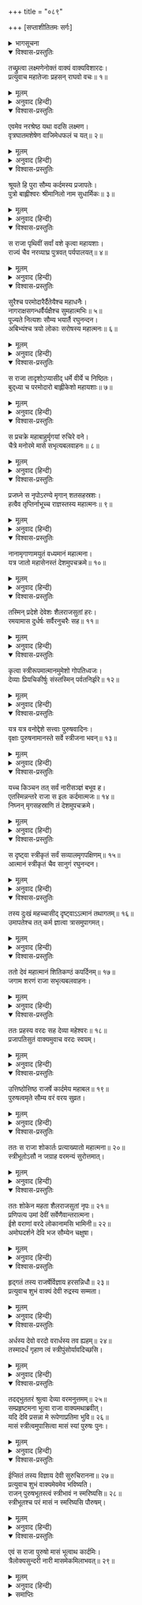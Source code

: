 +++
title = "०८९"

+++
[सप्ताशीतितमः सर्गः]



<details><summary>भागसूचना</summary>

87. श्रीरामका लक्ष्मणको राजा इलकी कथा सुनाना—इलको एक-एक मासतक स्त्रीत्व और पुरुषत्वकी प्राप्ति
</details>

<details open><summary>विश्वास-प्रस्तुतिः</summary>

तच्छ्रुत्वा लक्ष्मणेनोक्तं वाक्यं वाक्यविशारदः।  
प्रत्युवाच महातेजाः प्रहसन् राघवो वचः॥ १॥
</details>

<details><summary>मूलम्</summary>

तच्छ्रुत्वा लक्ष्मणेनोक्तं वाक्यं वाक्यविशारदः।  
प्रत्युवाच महातेजाः प्रहसन् राघवो वचः॥ १॥
</details>

<details><summary>अनुवाद (हिन्दी)</summary>

लक्ष्मणकी कही हुई यह बात सुनकर बातचीतकी कलामें निपुण महातेजस्वी श्रीरघुनाथजी हँसते हुए बोले—॥ १॥
</details>

<details open><summary>विश्वास-प्रस्तुतिः</summary>

एवमेव नरश्रेष्ठ यथा वदसि लक्ष्मण।  
वृत्रघातमशेषेण वाजिमेधफलं च यत्॥ २॥
</details>

<details><summary>मूलम्</summary>

एवमेव नरश्रेष्ठ यथा वदसि लक्ष्मण।  
वृत्रघातमशेषेण वाजिमेधफलं च यत्॥ २॥
</details>

<details><summary>अनुवाद (हिन्दी)</summary>

‘नरश्रेष्ठ लक्ष्मण! वृत्रासुरका सारा प्रसंग और अश्वमेध-यज्ञका जो फल तुमने जैसा बताया है, वह सब उसी रूपमें ठीक है॥ २॥
</details>

<details open><summary>विश्वास-प्रस्तुतिः</summary>

श्रूयते हि पुरा सौम्य कर्दमस्य प्रजापतेः।  
पुत्रो बाह्लीश्वरः श्रीमानिलो नाम सुधार्मिकः॥ ३॥
</details>

<details><summary>मूलम्</summary>

श्रूयते हि पुरा सौम्य कर्दमस्य प्रजापतेः।  
पुत्रो बाह्लीश्वरः श्रीमानिलो नाम सुधार्मिकः॥ ३॥
</details>

<details><summary>अनुवाद (हिन्दी)</summary>

‘सौम्य! सुना जाता है कि पूर्वकालमें प्रजापति कर्दमके पुत्र श्रीमान् इल बाह्लिकदेशके राजा थे। वे बड़े धर्मात्मा नरेश थे॥ ३॥
</details>

<details open><summary>विश्वास-प्रस्तुतिः</summary>

स राजा पृथिवीं सर्वां वशे कृत्वा महायशाः।  
राज्यं चैव नरव्याघ्र पुत्रवत् पर्यपालयत्॥ ४॥
</details>

<details><summary>मूलम्</summary>

स राजा पृथिवीं सर्वां वशे कृत्वा महायशाः।  
राज्यं चैव नरव्याघ्र पुत्रवत् पर्यपालयत्॥ ४॥
</details>

<details><summary>अनुवाद (हिन्दी)</summary>

‘पुरुषसिंह! वे महायशस्वी भूपाल सारी पृथ्वीको वशमें करके अपने राज्यकी प्रजाका पुत्रकी भाँति पालन करते थे॥ ४॥
</details>

<details open><summary>विश्वास-प्रस्तुतिः</summary>

सुरैश्च परमोदारैर्दैतेयैश्च महाधनैः।  
नागराक्षसगन्धर्वैर्यक्षैश्च सुमहात्मभिः॥ ५॥  
पूज्यते नित्यशः सौम्य भयार्तै रघुनन्दन।  
अबिभ्यंश्च त्रयो लोकाः सरोषस्य महात्मनः॥ ६॥
</details>

<details><summary>मूलम्</summary>

सुरैश्च परमोदारैर्दैतेयैश्च महाधनैः।  
नागराक्षसगन्धर्वैर्यक्षैश्च सुमहात्मभिः॥ ५॥  
पूज्यते नित्यशः सौम्य भयार्तै रघुनन्दन।  
अबिभ्यंश्च त्रयो लोकाः सरोषस्य महात्मनः॥ ६॥
</details>

<details><summary>अनुवाद (हिन्दी)</summary>

‘सौम्य! रघुनन्दन! परम उदार देवता, महाधनी दैत्य तथा नाग, राक्षस, गन्धर्व और महामनस्वी यक्ष—ये सब भयभीत होकर सदा राजा इलकी स्तुति-पूजा करते थे तथा उन महामना नरेशके रुष्ट हो जानेपर तीनों लोकोंके प्राणी भयसे थर्रा उठते थे॥ ५-६॥
</details>

<details open><summary>विश्वास-प्रस्तुतिः</summary>

स राजा तादृशोऽप्यासीद् धर्मे वीर्ये च निष्ठितः।  
बुद‍्ध्या च परमोदारो बाह्लीकेशो महायशाः॥ ७॥
</details>

<details><summary>मूलम्</summary>

स राजा तादृशोऽप्यासीद् धर्मे वीर्ये च निष्ठितः।  
बुद‍्ध्या च परमोदारो बाह्लीकेशो महायशाः॥ ७॥
</details>

<details><summary>अनुवाद (हिन्दी)</summary>

‘ऐसे प्रभावशाली होनेपर भी बाह्लीक देशके स्वामी महायशस्वी परम उदार राजा इल धर्म और पराक्रममें दृढ़तापूर्वक स्थित रहते थे और उनकी बुद्धि भी स्थिर थी॥ ७॥
</details>

<details open><summary>विश्वास-प्रस्तुतिः</summary>

स प्रचक्रे महाबाहुर्मृगयां रुचिरे वने।  
चैत्रे मनोरमे मासे सभृत्यबलवाहनः॥ ८॥
</details>

<details><summary>मूलम्</summary>

स प्रचक्रे महाबाहुर्मृगयां रुचिरे वने।  
चैत्रे मनोरमे मासे सभृत्यबलवाहनः॥ ८॥
</details>

<details><summary>अनुवाद (हिन्दी)</summary>

‘एक समयकी बात है सेवक, सेना और सवारियोंसहित उन महाबाहु नरेशने मनोरम चैत्रमासमें एक सुन्दर वनके भीतर शिकार खेलना आरम्भ किया॥ ८॥
</details>

<details open><summary>विश्वास-प्रस्तुतिः</summary>

प्रजघ्ने स नृपोऽरण्ये मृगान् शतसहस्रशः।  
हत्वैव तृप्तिर्नाभूच्च राज्ञस्तस्य महात्मनः॥ ९॥
</details>

<details><summary>मूलम्</summary>

प्रजघ्ने स नृपोऽरण्ये मृगान् शतसहस्रशः।  
हत्वैव तृप्तिर्नाभूच्च राज्ञस्तस्य महात्मनः॥ ९॥
</details>

<details><summary>अनुवाद (हिन्दी)</summary>

‘राजाने उस वनमें सैकड़ों-हजारों हिंसक जन्तुओंका वध किया, किंतु इतने ही जन्तुओंका वध करके उन महामनस्वी नरेशको तृप्ति नहीं हुई॥ ९॥
</details>

<details open><summary>विश्वास-प्रस्तुतिः</summary>

नानामृगाणामयुतं वध्यमानं महात्मना।  
यत्र जातो महासेनस्तं देशमुपचक्रमे॥ १०॥
</details>

<details><summary>मूलम्</summary>

नानामृगाणामयुतं वध्यमानं महात्मना।  
यत्र जातो महासेनस्तं देशमुपचक्रमे॥ १०॥
</details>

<details><summary>अनुवाद (हिन्दी)</summary>

‘फिर उन महामना इलके हाथसे नाना प्रकारके दस हजार हिंसक पशु मारे गये। तत्पश्चात् वे उस प्रदेशमें गये, जहाँ महासेन (स्वामी कार्तिकेय)-का जन्म हुआ था॥ १०॥
</details>

<details open><summary>विश्वास-प्रस्तुतिः</summary>

तस्मिन् प्रदेशे देवेशः शैलराजसुतां हरः।  
रमयामास दुर्धर्षः सर्वैरनुचरैः सह॥ ११॥
</details>

<details><summary>मूलम्</summary>

तस्मिन् प्रदेशे देवेशः शैलराजसुतां हरः।  
रमयामास दुर्धर्षः सर्वैरनुचरैः सह॥ ११॥
</details>

<details><summary>अनुवाद (हिन्दी)</summary>

‘उस स्थानमें देवताओंके स्वामी दुर्जय देवता भगवान् शिव अपने समस्त सेवकोंके साथ रहकर गिरिराजकुमारी उमाका मनोरञ्जन करते थे॥ ११॥
</details>

<details open><summary>विश्वास-प्रस्तुतिः</summary>

कृत्वा स्त्रीरूपमात्मानमुमेशो गोपतिध्वजः।  
देव्याः प्रियचिकीर्षुः संस्तस्मिन् पर्वतनिर्झरे॥ १२॥
</details>

<details><summary>मूलम्</summary>

कृत्वा स्त्रीरूपमात्मानमुमेशो गोपतिध्वजः।  
देव्याः प्रियचिकीर्षुः संस्तस्मिन् पर्वतनिर्झरे॥ १२॥
</details>

<details><summary>अनुवाद (हिन्दी)</summary>

‘जिनकी ध्वजापर वृषभका चिह्न सुशोभित होता है, वे भगवान् उमावल्लभ अपने-आपको भी स्त्रीरूपमें प्रकट करके देवी पार्वतीका प्रिय करनेकी इच्छासे वहाँके पर्वतीय झरनेके पास उनके साथ विहार करते थे॥ १२॥
</details>

<details open><summary>विश्वास-प्रस्तुतिः</summary>

यत्र यत्र वनोद्देशे सत्त्वाः पुरुषवादिनः।  
वृक्षाः पुरुषनामानस्ते सर्वे स्त्रीजना भवन्॥ १३॥
</details>

<details><summary>मूलम्</summary>

यत्र यत्र वनोद्देशे सत्त्वाः पुरुषवादिनः।  
वृक्षाः पुरुषनामानस्ते सर्वे स्त्रीजना भवन्॥ १३॥
</details>

<details><summary>अनुवाद (हिन्दी)</summary>

‘उस वनके विभिन्न भागोंमें जहाँ-जहाँ पुँलिङ्ग नामधारी जन्तु अथवा वृक्ष थे, वे सब-के-सब स्त्रीलिङ्गमें परिणत हो गये थे॥ १३॥
</details>

<details open><summary>विश्वास-प्रस्तुतिः</summary>

यच्च किञ्चन तत् सर्वं नारीसञ्ज्ञं बभूव ह।  
एतस्मिन्नन्तरे राजा स इलः कर्दमात्मजः॥ १४॥  
निघ्नन् मृगसहस्राणि तं देशमुपचक्रमे।
</details>

<details><summary>मूलम्</summary>

यच्च किञ्चन तत् सर्वं नारीसञ्ज्ञं बभूव ह।  
एतस्मिन्नन्तरे राजा स इलः कर्दमात्मजः॥ १४॥  
निघ्नन् मृगसहस्राणि तं देशमुपचक्रमे।
</details>

<details><summary>अनुवाद (हिन्दी)</summary>

‘वहाँ जो कुछ भी चराचर प्राणियोंका समूह था, वह सब स्त्रीनामधारी हो गया था। इसी समय कर्दमके पुत्र राजा इल सहस्रों हिंसक पशुओंका वध करते हुए उस देशमें आ गये॥ १४ १/२॥
</details>

<details open><summary>विश्वास-प्रस्तुतिः</summary>

स दृष्ट्वा स्त्रीकृतं सर्वं सव्यालमृगपक्षिणम्॥ १५॥  
आत्मानं स्त्रीकृतं चैव सानुगं रघुनन्दन।
</details>

<details><summary>मूलम्</summary>

स दृष्ट्वा स्त्रीकृतं सर्वं सव्यालमृगपक्षिणम्॥ १५॥  
आत्मानं स्त्रीकृतं चैव सानुगं रघुनन्दन।
</details>

<details><summary>अनुवाद (हिन्दी)</summary>

‘वहाँ आकर उन्होंने देखा, सर्प, पशु और पक्षियोंसहित उस वनका सारा प्राणिसमुदाय स्त्रीरूप हो गया है। रघुनन्दन! सेवकोंसहित अपने-आपको भी उन्होंने स्त्रीरूपमें परिणत हुआ देखा॥ १५ १/२॥
</details>

<details open><summary>विश्वास-प्रस्तुतिः</summary>

तस्य दुःखं महच्चासीद् दृष्ट्वाऽऽत्मानं तथागतम्॥ १६॥  
उमापतेश्च तत् कर्म ज्ञात्वा त्रासमुपागमत्।
</details>

<details><summary>मूलम्</summary>

तस्य दुःखं महच्चासीद् दृष्ट्वाऽऽत्मानं तथागतम्॥ १६॥  
उमापतेश्च तत् कर्म ज्ञात्वा त्रासमुपागमत्।
</details>

<details><summary>अनुवाद (हिन्दी)</summary>

‘अपनेको उस अवस्थामें देखकर राजाको बड़ा दुःख हुआ। यह सारा कार्य उमावल्लभ महादेवजीकी इच्छासे हुआ है, ऐसा जानकर वे भयभीत हो उठे॥ १६ १/२॥
</details>

<details open><summary>विश्वास-प्रस्तुतिः</summary>

ततो देवं महात्मानं शितिकण्ठं कपर्दिनम्॥ १७॥  
जगाम शरणं राजा सभृत्यबलवाहनः।
</details>

<details><summary>मूलम्</summary>

ततो देवं महात्मानं शितिकण्ठं कपर्दिनम्॥ १७॥  
जगाम शरणं राजा सभृत्यबलवाहनः।
</details>

<details><summary>अनुवाद (हिन्दी)</summary>

‘तदनन्तर सेवक, सेना और सवारियोंसहित राजा इल जटाजूटधारी महात्मा भगवान् नीलकण्ठकी शरणमें गये’॥ १७ १/२॥
</details>

<details open><summary>विश्वास-प्रस्तुतिः</summary>

ततः प्रहस्य वरदः सह देव्या महेश्वरः॥ १८॥  
प्रजापतिसुतं वाक्यमुवाच वरदः स्वयम्।
</details>

<details><summary>मूलम्</summary>

ततः प्रहस्य वरदः सह देव्या महेश्वरः॥ १८॥  
प्रजापतिसुतं वाक्यमुवाच वरदः स्वयम्।
</details>

<details><summary>अनुवाद (हिन्दी)</summary>

तब पार्वतीदेवीके साथ विराजमान वरदायक देवता महेश्वर हँसकर प्रजापतिपुत्र इलसे स्वयं बोले—॥ १८ १/२॥
</details>

<details open><summary>विश्वास-प्रस्तुतिः</summary>

उत्तिष्ठोत्तिष्ठ राजर्षे कार्दमेय महाबल॥ १९॥  
पुरुषत्वमृते सौम्य वरं वरय सुव्रत।
</details>

<details><summary>मूलम्</summary>

उत्तिष्ठोत्तिष्ठ राजर्षे कार्दमेय महाबल॥ १९॥  
पुरुषत्वमृते सौम्य वरं वरय सुव्रत।
</details>

<details><summary>अनुवाद (हिन्दी)</summary>

‘कर्दमकुमार महाबली राजर्षे! उठो-उठो। उत्तम व्रतका पालन करनेवाले सौम्य नरेश! पुरुषत्व छोड़कर जो चाहो, वह वर माँग लो’॥ १९ १/२॥
</details>

<details open><summary>विश्वास-प्रस्तुतिः</summary>

ततः स राजा शोकार्तः प्रत्याख्यातो महात्मना॥ २०॥  
स्त्रीभूतोऽसौ न जग्राह वरमन्यं सुरोत्तमात्।
</details>

<details><summary>मूलम्</summary>

ततः स राजा शोकार्तः प्रत्याख्यातो महात्मना॥ २०॥  
स्त्रीभूतोऽसौ न जग्राह वरमन्यं सुरोत्तमात्।
</details>

<details><summary>अनुवाद (हिन्दी)</summary>

महात्मा भगवान् शङ्करके इस प्रकार पुरुषत्व देनेसे इनकार कर देनेपर स्त्रीरूप हुए राजा इल शोकसे व्याकुल हो गये। उन्होंने उन सुरश्रेष्ठ महादेवजीसे दूसरा कोई वर नहीं ग्रहण किया॥ २० १/२॥
</details>

<details open><summary>विश्वास-प्रस्तुतिः</summary>

ततः शोकेन महता शैलराजसुतां नृपः॥ २१॥  
प्रणिपत्य उमां देवीं सर्वेणैवान्तरात्मना।  
ईशे वराणां वरदे लोकानामसि भामिनी॥ २२॥  
अमोघदर्शने देवि भज सौम्येन चक्षुषा।
</details>

<details><summary>मूलम्</summary>

ततः शोकेन महता शैलराजसुतां नृपः॥ २१॥  
प्रणिपत्य उमां देवीं सर्वेणैवान्तरात्मना।  
ईशे वराणां वरदे लोकानामसि भामिनी॥ २२॥  
अमोघदर्शने देवि भज सौम्येन चक्षुषा।
</details>

<details><summary>अनुवाद (हिन्दी)</summary>

तदनन्तर महान् शोकसे पीड़ित हो राजाने गिरिराजकुमारी उमादेवीके चरणोंमें सम्पूर्ण हृदयसे प्रणाम करके यह प्रार्थना की—‘सम्पूर्ण वरोंकी अधीश्वरी देवि! आप मानिनी हैं। समस्त लोकोंको वर देनेवाली हैं। देवि! आपका दर्शन कभी निष्फल नहीं होता। अतः आप अपनी सौम्य दृष्टिसे मुझपर अनुग्रह कीजिये’॥
</details>

<details open><summary>विश्वास-प्रस्तुतिः</summary>

हृद‍्गतं तस्य राजर्षेर्विज्ञाय हरसन्निधौ॥ २३॥  
प्रत्युवाच शुभं वाक्यं देवी रुद्रस्य सम्मता।
</details>

<details><summary>मूलम्</summary>

हृद‍्गतं तस्य राजर्षेर्विज्ञाय हरसन्निधौ॥ २३॥  
प्रत्युवाच शुभं वाक्यं देवी रुद्रस्य सम्मता।
</details>

<details><summary>अनुवाद (हिन्दी)</summary>

‘राजर्षि इलके हार्दिक अभिप्रायको जानकर रुद्रप्रिया देवी पार्वतीने महादेवजीके समीप यह शुभ बात कही—॥ २३ १/२॥
</details>

<details open><summary>विश्वास-प्रस्तुतिः</summary>

अर्धस्य देवो वरदो वरार्धस्य तव ह्यहम्॥ २४॥  
तस्मादर्धं गृहाण त्वं स्त्रीपुंसोर्यावदिच्छसि।
</details>

<details><summary>मूलम्</summary>

अर्धस्य देवो वरदो वरार्धस्य तव ह्यहम्॥ २४॥  
तस्मादर्धं गृहाण त्वं स्त्रीपुंसोर्यावदिच्छसि।
</details>

<details><summary>अनुवाद (हिन्दी)</summary>

‘राजन्! तुम पुरुषत्व-प्राप्तिरूप जो वर चाहते हो, उसके आधे भागके दाता तो महादेवजी हैं और आधा वर तुम्हें मैं दे सकती हूँ (अर्थात् तुम्हें सम्पूर्ण जीवनके लिये जो स्त्रीत्व मिल गया है, उसे मैं आधे जीवनके लिये पुरुषत्वमें परिवर्तित कर सकती हूँ)। इसलिये तुम मेरा दिया हुआ आधा वर स्वीकार करो। तुम जितने-जितने कालतक स्त्री और पुरुष रहना चाहो, उसे मेरे सामने कहो’॥ २४ १/२॥
</details>

<details open><summary>विश्वास-प्रस्तुतिः</summary>

तदद्भुततरं श्रुत्वा देव्या वरमनुत्तमम्॥ २५॥  
सम्प्रहृष्टमना भूत्वा राजा वाक्यमथाब्रवीत्।  
यदि देवि प्रसन्ना मे रूपेणाप्रतिमा भुवि॥ २६॥  
मासं स्त्रीत्वमुपासित्वा मासं स्यां पुरुषः पुनः।
</details>

<details><summary>मूलम्</summary>

तदद्भुततरं श्रुत्वा देव्या वरमनुत्तमम्॥ २५॥  
सम्प्रहृष्टमना भूत्वा राजा वाक्यमथाब्रवीत्।  
यदि देवि प्रसन्ना मे रूपेणाप्रतिमा भुवि॥ २६॥  
मासं स्त्रीत्वमुपासित्वा मासं स्यां पुरुषः पुनः।
</details>

<details><summary>अनुवाद (हिन्दी)</summary>

देवी पार्वतीका वह परम उत्तम और अत्यन्त अद्भुत वर सुनकर राजाके मनमें बड़ा हर्ष हुआ और वे इस प्रकार बोले—‘देवि! यदि आप मुझपर प्रसन्न हैं तो मैं एक मासतक भूतलपर अनुपम रूपवती स्त्रीके रूपमें रहकर फिर एक मासतक पुरुष होकर रहूँ’॥ २५-२६ १/२॥
</details>

<details open><summary>विश्वास-प्रस्तुतिः</summary>

ईप्सितं तस्य विज्ञाय देवी सुरुचिरानना॥ २७॥  
प्रत्युवाच शुभं वाक्यमेवमेव भविष्यति।  
राजन् पुरुषभूतस्त्वं स्त्रीभावं न स्मरिष्यसि॥ २८॥  
स्त्रीभूतश्च परं मासं न स्मरिष्यसि पौरुषम्।
</details>

<details><summary>मूलम्</summary>

ईप्सितं तस्य विज्ञाय देवी सुरुचिरानना॥ २७॥  
प्रत्युवाच शुभं वाक्यमेवमेव भविष्यति।  
राजन् पुरुषभूतस्त्वं स्त्रीभावं न स्मरिष्यसि॥ २८॥  
स्त्रीभूतश्च परं मासं न स्मरिष्यसि पौरुषम्।
</details>

<details><summary>अनुवाद (हिन्दी)</summary>

राजाके मनोभावको जानकर सुन्दर मुखवाली पार्वतीदेवीने यह शुभ वचन कहा—‘ऐसा ही होगा। राजन्! जब तुम पुरुषरूपमें रहोगे, उस समय तुम्हें अपने स्त्रीजीवनकी याद नहीं रहेगी और जब तुम स्त्रीरूपमें रहोगे, उस समय तुम्हें एक मासतक अपने पुरुषभावका स्मरण नहीं होगा’॥ २७-२८ १/२॥
</details>

<details open><summary>विश्वास-प्रस्तुतिः</summary>

एवं स राजा पुरुषो मासं भूत्वाथ कार्दमिः।  
त्रैलोक्यसुन्दरी नारी मासमेकमिलाभवत्॥ २९॥
</details>

<details><summary>मूलम्</summary>

एवं स राजा पुरुषो मासं भूत्वाथ कार्दमिः।  
त्रैलोक्यसुन्दरी नारी मासमेकमिलाभवत्॥ २९॥
</details>

<details><summary>अनुवाद (हिन्दी)</summary>

‘इस प्रकार कर्दमकुमार राजा इल एक मासतक पुरुष रहकर फिर एक मास त्रिलोकसुन्दरी नारी इलाके रूपमें रहने लगे’॥ २९॥
</details>

<details><summary>समाप्तिः</summary>

इत्यार्षे श्रीमद्रामायणे वाल्मीकीये आदिकाव्ये उत्तरकाण्डे सप्ताशीतितमः सर्गः॥ ८७॥  
इस प्रकार श्रीवाल्मीकिनिर्मित आर्षरामायण आदिकाव्यके उत्तरकाण्डमें सतासीवाँ सर्ग पूरा हुआ॥ ८७॥
</details>

